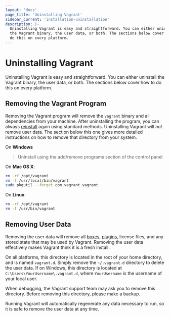 ```yaml
---
layout: 'docs'
page_title: 'Uninstalling Vagrant'
sidebar_current: 'installation-uninstallation'
description: |-
  Uninstalling Vagrant is easy and straightforward. You can either uninstall
  the Vagrant binary, the user data, or both. The sections below cover how to
  do this on every platform.
---
```


# Uninstalling Vagrant

Uninstalling Vagrant is easy and straightforward. You can either uninstall
the Vagrant binary, the user data, or both. The sections below cover how to
do this on every platform.

## Removing the Vagrant Program

Removing the Vagrant program will remove the `vagrant` binary and all
dependencies from your machine. After uninstalling the program, you can
always [reinstall](/docs/installation/) again using standard
methods. Uninstalling Vagrant will _not_ remove user data. The section below this
one gives more detailed instructions on how to remove that directory from your
system.

On **Windows**

> Uninstall using the add/remove programs section of the control panel

On **Mac OS X**:

```sh
rm -rf /opt/vagrant
rm -f /usr/local/bin/vagrant
sudo pkgutil --forget com.vagrant.vagrant
```

On **Linux**:

```sh
rm -rf /opt/vagrant
rm -f /usr/bin/vagrant
```

## Removing User Data

Removing the user data will remove all [boxes](/docs/boxes.html),
[plugins](/docs/plugins/), license files, and any stored state that may be used
by Vagrant. Removing the user data effectively makes Vagrant think it
is a fresh install.

On all platforms, this directory is located in the root of your home directory,
and is named `vagrant.d`. Simply remove the `~/.vagrant.d` directory to delete the user data. If on
Windows, this directory is located at `C:\Users\YourUsername\.vagrant.d`, where
`YourUsername` is the username of your local user.

When debugging, the Vagrant support team may ask you to remove this
directory. Before removing this directory, please make a backup.

Running Vagrant will automatically regenerate any data necessary to run,
so it is safe to remove the user data at any time.
